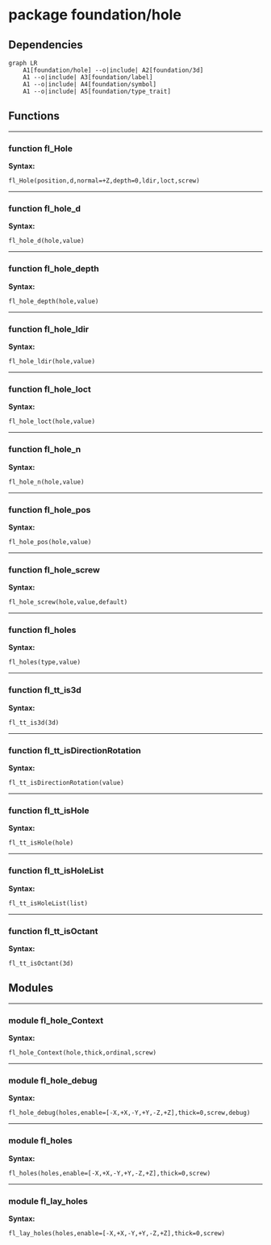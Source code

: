 # package foundation/hole

## Dependencies

```mermaid
graph LR
    A1[foundation/hole] --o|include| A2[foundation/3d]
    A1 --o|include| A3[foundation/label]
    A1 --o|include| A4[foundation/symbol]
    A1 --o|include| A5[foundation/type_trait]
```

## Functions

---

### function fl_Hole

__Syntax:__

```text
fl_Hole(position,d,normal=+Z,depth=0,ldir,loct,screw)
```

---

### function fl_hole_d

__Syntax:__

```text
fl_hole_d(hole,value)
```

---

### function fl_hole_depth

__Syntax:__

```text
fl_hole_depth(hole,value)
```

---

### function fl_hole_ldir

__Syntax:__

```text
fl_hole_ldir(hole,value)
```

---

### function fl_hole_loct

__Syntax:__

```text
fl_hole_loct(hole,value)
```

---

### function fl_hole_n

__Syntax:__

```text
fl_hole_n(hole,value)
```

---

### function fl_hole_pos

__Syntax:__

```text
fl_hole_pos(hole,value)
```

---

### function fl_hole_screw

__Syntax:__

```text
fl_hole_screw(hole,value,default)
```

---

### function fl_holes

__Syntax:__

```text
fl_holes(type,value)
```

---

### function fl_tt_is3d

__Syntax:__

```text
fl_tt_is3d(3d)
```

---

### function fl_tt_isDirectionRotation

__Syntax:__

```text
fl_tt_isDirectionRotation(value)
```

---

### function fl_tt_isHole

__Syntax:__

```text
fl_tt_isHole(hole)
```

---

### function fl_tt_isHoleList

__Syntax:__

```text
fl_tt_isHoleList(list)
```

---

### function fl_tt_isOctant

__Syntax:__

```text
fl_tt_isOctant(3d)
```

## Modules

---

### module fl_hole_Context

__Syntax:__

    fl_hole_Context(hole,thick,ordinal,screw)

---

### module fl_hole_debug

__Syntax:__

    fl_hole_debug(holes,enable=[-X,+X,-Y,+Y,-Z,+Z],thick=0,screw,debug)

---

### module fl_holes

__Syntax:__

    fl_holes(holes,enable=[-X,+X,-Y,+Y,-Z,+Z],thick=0,screw)

---

### module fl_lay_holes

__Syntax:__

    fl_lay_holes(holes,enable=[-X,+X,-Y,+Y,-Z,+Z],thick=0,screw)

